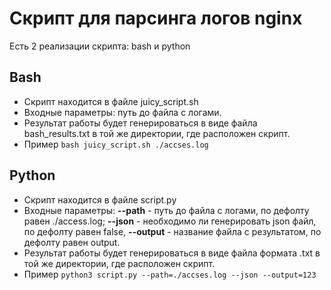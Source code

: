 # Скрипт для парсинга логов nginx

Есть 2 реализации скрипта: bash и python

## Bash
* Скрипт находится в файле juicy_script.sh
* Входные параметры: путь до файла с логами.
* Результат работы будет генерироваться в виде файла bash_results.txt в той же директории, где расположен скрипт.
* Пример ```bash juicy_script.sh ./accses.log```

## Python
* Скрипт находится в файле script.py
* Входные параметры: **--path** - путь до файла с логами, по дефолту равен ./access.log; **--json** - необходимо ли генерировать json файл, по дефолту равен false, **--output** - название файла с результатом, по дефолту равен output.
* Результат работы будет генерироваться в виде файла формата .txt в той же директории, где расположен скрипт.
* Пример ```python3 script.py --path=./accses.log --json --output=123```
